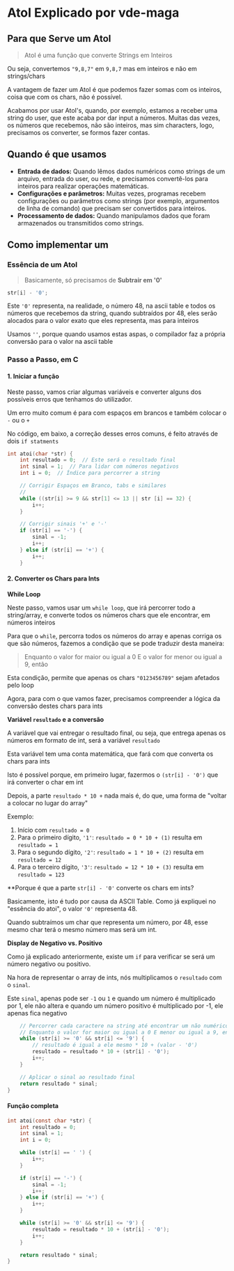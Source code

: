 # AtoI Explicado por vde-maga

## Para que Serve um AtoI

> AtoI é uma função que converte Strings em Inteiros

Ou seja, convertemos `"9,8,7"` em `9,8,7` mas em inteiros e não em strings/chars

A vantagem de fazer um AtoI é que podemos fazer somas com os inteiros, coisa que com os chars, não é possível. 

Acabamos por usar AtoI's, quando, por exemplo, estamos a receber uma string do user, que este acaba por dar input a números. Muitas das vezes, os números que recebemos, não são inteiros, mas sim characters, logo, precisamos os converter, se formos fazer contas.

## Quando é que usamos 

- **Entrada de dados:** Quando lêmos dados numéricos como strings de um arquivo, entrada do user, ou rede, e precisamos convertê-los para inteiros para realizar operações matemáticas.
- **Configurações e parâmetros:** Muitas vezes, programas recebem configurações ou parâmetros como strings (por exemplo, argumentos de linha de comando) que precisam ser convertidos para inteiros.
- **Processamento de dados:** Quando manipulamos dados que foram armazenados ou transmitidos como strings.

## Como implementar um

### Essência de um AtoI

> Basicamente, só precisamos de **Subtrair em '0'** 

```c
str[i] - '0';
```

Este `'0'` representa, na realidade, o número 48, na ascii table e todos os números que recebemos da string, quando subtraídos por 48, eles serão alocados para o valor exato que eles representa, mas para inteiros

Usamos `''`, porque quando usamos estas aspas, o compilador faz a própria conversão para o valor na ascii table

### Passo a Passo, em C

#### 1. Iniciar a função

Neste passo, vamos criar algumas variáveis e converter alguns dos possíveis erros que tenhamos do utilizador.

Um erro muito comum é para com espaços em brancos e também colocar o `-` ou o `+`

No código, em baixo, a correção desses erros comuns, é feito através de dois `if statments`

```c
int atoi(char *str) {
    int resultado = 0;  // Este será o resultado final
    int sinal = 1;  // Para lidar com números negativos
    int i = 0;  // Índice para percorrer a string

    // Corrigir Espaços em Branco, tabs e similares
    // 
    while ((str[i] >= 9 && str[1] <= 13 || str [i] == 32) {
        i++;
    }

    // Corrigir sinais '+' e '-'
    if (str[i] == '-') {
        sinal = -1;
        i++;
    } else if (str[i] == '+') {
        i++;
    }
```


#### 2. Converter os Chars para Ints

**While Loop**

Neste passo, vamos usar um `while loop`, que irá percorrer todo a string/array, e converte todos os números chars que ele encontrar, em números inteiros

Para que o `while`, percorra todos os números do array e apenas corriga os que são números, fazemos a condição que se pode traduzir desta maneira: 

> Enquanto o valor for maior ou igual a 0 E o valor for menor ou igual a 9, então

Esta condição, permite que apenas os chars `"0123456789"` sejam afetados pelo loop

Agora, para com o que vamos fazer, precisamos compreender a lógica da conversão destes chars para ints

**Variável `resultado` e a conversão**

A variável que vai entregar o resultado final, ou seja, que entrega apenas os números em formato de int, será a variável `resultado`

Esta variável tem uma conta matemática, que fará com que converta os chars para ints

Isto é possível porque, em primeiro lugar, fazermos o `(str[i] - '0')` que irá converter o char em int

Depois, a parte `resultado * 10 +` nada mais é, do que, uma forma de "voltar a colocar no lugar do array"

Exemplo:

1. Início com `resultado = 0`
2. Para o primeiro dígito, `'1'`: `resultado = 0 * 10 + (1)` resulta em `resultado = 1`
3. Para o segundo dígito, `'2'`: `resultado = 1 * 10 + (2)` resulta em `resultado = 12`
4. Para o terceiro dígito, `'3'`: `resultado = 12 * 10 + (3)` resulta em `resultado = 123`

**Porque é que a parte `str[i] - '0'` converte os chars em ints?

Basicamente, isto é tudo por causa da ASCII Table. Como já expliquei no "essência do atoi", o valor `'0'` representa 48.

Quando subtraímos um char que representa um número, por 48, esse mesmo char terá o mesmo número mas será um int.

**Display de Negativo vs. Positivo**

Como já explicado anteriormente, existe um `if` para verificar se será um número negativo ou positivo.

Na hora de representar o array de ints, nós multiplicamos o `resultado` com o `sinal`. 

Este `sinal`, apenas pode ser `-1` ou `1` e quando um número é multiplicado por 1, ele não altera e quando um número positivo é multiplicado por -1, ele apenas fica negativo

```c
    // Percorrer cada caractere na string até encontrar um não numérico
    // Enquanto o valor for maior ou igual a 0 E menor ou igual a 9, então
    while (str[i] >= '0' && str[i] <= '9') {
	    // resultado é igual a ele mesmo * 10 + (valor - '0')
        resultado = resultado * 10 + (str[i] - '0');
        i++;
    }

    // Aplicar o sinal ao resultado final
    return resultado * sinal;
}
```

#### Função completa


```c
int atoi(const char *str) {
    int resultado = 0;
    int sinal = 1;
    int i = 0;

    while (str[i] == ' ') {
        i++;
    }

    if (str[i] == '-') {
        sinal = -1;
        i++;
    } else if (str[i] == '+') {
        i++;
    }

    while (str[i] >= '0' && str[i] <= '9') {
        resultado = resultado * 10 + (str[i] - '0');
        i++;
    }

    return resultado * sinal;
}
```
